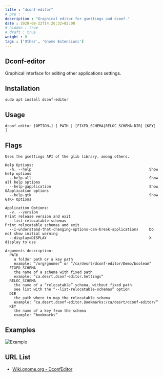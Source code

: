 ```yaml
---
title : "dconf-editor"
# pre : ' '
description : "Graphical editor for gsettings and dconf."
date : 2020-08-22T14:26:32+02:00
# hidden : true
# draft : true
weight : 0
tags : ['Other', 'Gnome Extensions']
---
```


## Dconf-editor

Graphical interface for editing other applications settings.

## Installation

```plain
sudo apt install dconf-editor
```

## Usage

```plain
dconf-editor [OPTION…] [ PATH | [FIXED_SCHEMA|RELOC_SCHEMA:DIR] [KEY] ]
```

## Flags

```plain
Uses the gsettings API of the glib library, among others.

Help Options:
  -h, --help                                                      Show help options
  --help-all                                                      Show all help options
  --help-gapplication                                             Show GApplication options
  --help-gtk                                                      Show GTK+ Options

Application Options:
  -v, --version                                                   Print release version and exit
  --list-relocatable-schemas                                      Print relocatable schemas and exit
  --I-understand-that-changing-options-can-break-applications     Do not show initial warning
  --display=DISPLAY                                               X display to use

Arguments description:
  PATH
    a folder path or a key path
    example: “/org/gnome/” or “/ca/desrt/dconf-editor/Demo/boolean”
  FIXED_SCHEMA
    the name of a schema with fixed path
    example: “ca.desrt.dconf-editor.Settings”
  RELOC_SCHEMA
    the name of a “relocatable” schema, without fixed path
    see list with the “--list-relocatable-schemas” option
  DIR
    the path where to map the relocatable schema
    example: “ca.desrt.dconf-editor.Bookmarks:/ca/desrt/dconf-editor/”
  KEY
    the name of a key from the schema
    example: “bookmarks”
```

## Examples

![Example](images/example.png)

## URL List

- [Wiki.gnome.org - DconfEditor](https://wiki.gnome.org/Apps/DconfEditor)
